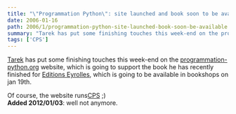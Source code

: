 ```yaml
---
title: "\"Programmation Python\": site launched and book soon to be available"
date: 2006-01-16
path: 2006/1/programmation-python-site-launched-book-soon-be-available
summary: "Tarek has put some finishing touches this week-end on the programmation-python.org website, which is going to support the book he has recently finished for Editions Eyrolles, which is going to be available in bookshops on jan 19th."
tags: ['CPS']
---
```


<a href="http://tarekziade.wordpress.com/">Tarek</a> has
put some finishing touches this week-end on the <a href="http://www.programmation-python.org/">programmation-python.org</a>
website, which is going to support the book he has recently finished for <a href="http://www.editions-eyrolles.com/">Editions Eyrolles</a>, which is
going to be available in bookshops on jan 19th.

Of course, the website runs<a href="http://www.cps-project.org/">CPS</a>
;)<br> **Added 2012/01/03**: well not anymore.
